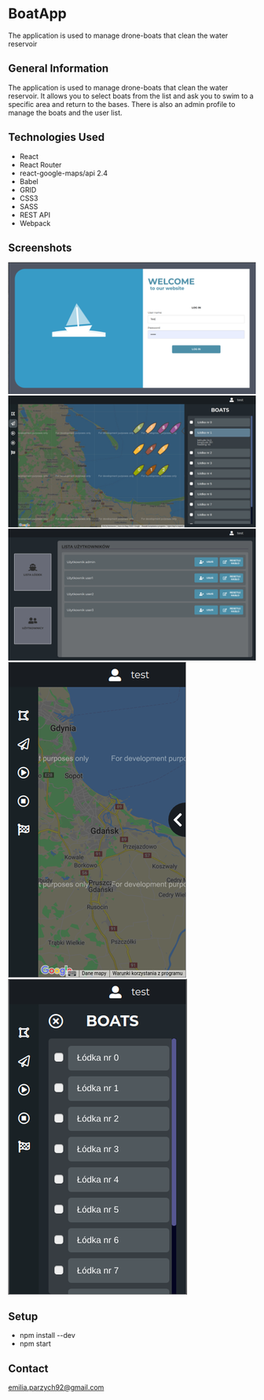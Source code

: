 # BoatApp
The application is used to manage drone-boats that clean the water reservoir

## General Information
The application is used to manage drone-boats that clean the water reservoir. 
It allows you to select boats from the list and ask you to swim to a specific area and return to the bases. There is also an admin profile to manage the boats and the user list.

## Technologies Used
- React
- React Router 
- react-google-maps/api 2.4
- Babel
- GRID
- CSS3
- SASS
- REST API
- Webpack

## Screenshots
![Screenshot 1](public/img/screenshot1.png)
![Screenshot 2](public/img/screenshot2.png)
![Screenshot 4](public/img/screenshot4.png)
![Screenshot 5](public/img/screenshot5.png)
![Screenshot 6](public/img/screenshot6.png)


## Setup
- npm install --dev
- npm start

## Contact
emilia.parzych92@gmail.com

